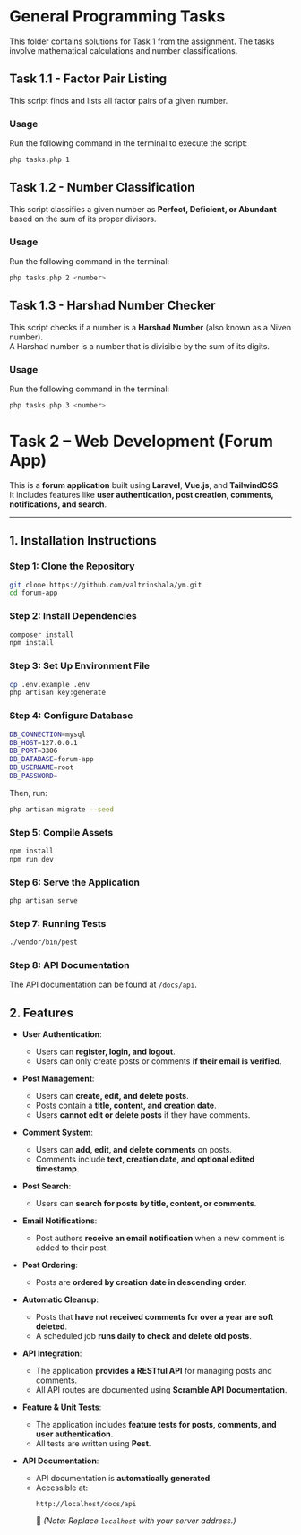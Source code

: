 # General Programming Tasks

This folder contains solutions for Task 1 from the assignment. The tasks involve mathematical calculations and number
classifications.

## Task 1.1 - Factor Pair Listing

This script finds and lists all factor pairs of a given number.

### Usage

Run the following command in the terminal to execute the script:

```bash
php tasks.php 1
```

## Task 1.2 - Number Classification

This script classifies a given number as **Perfect, Deficient, or Abundant** based on the sum of its proper divisors.

### Usage

Run the following command in the terminal:

```bash
php tasks.php 2 <number>
```

## Task 1.3 - Harshad Number Checker

This script checks if a number is a **Harshad Number** (also known as a Niven number).  
A Harshad number is a number that is divisible by the sum of its digits.

### Usage

Run the following command in the terminal:

```bash
php tasks.php 3 <number>
```

# Task 2 – Web Development (Forum App)

This is a **forum application** built using **Laravel**, **Vue.js**, and **TailwindCSS**.  
It includes features like **user authentication, post creation, comments, notifications, and search**.

---

## **1. Installation Instructions**

### **Step 1: Clone the Repository**

```bash
git clone https://github.com/valtrinshala/ym.git
cd forum-app
```

### **Step 2: Install Dependencies**

```bash
composer install
npm install
```

### **Step 3: Set Up Environment File**

```bash
cp .env.example .env
php artisan key:generate
```

### **Step 4: Configure Database**

```bash
DB_CONNECTION=mysql
DB_HOST=127.0.0.1
DB_PORT=3306
DB_DATABASE=forum-app
DB_USERNAME=root
DB_PASSWORD=
```

Then, run:

```bash
php artisan migrate --seed
```

### **Step 5: Compile Assets**

```bash
npm install
npm run dev
```

### **Step 6: Serve the Application**

```bash
php artisan serve
```

### **Step 7: Running Tests**

```bash
./vendor/bin/pest
```

### **Step 8: API Documentation**

The API documentation can be found at `/docs/api`.

## **2. Features**

- **User Authentication**:
    - Users can **register, login, and logout**.
    - Users can only create posts or comments **if their email is verified**.

- **Post Management**:
    - Users can **create, edit, and delete posts**.
    - Posts contain a **title, content, and creation date**.
    - Users **cannot edit or delete posts** if they have comments.

- **Comment System**:
    - Users can **add, edit, and delete comments** on posts.
    - Comments include **text, creation date, and optional edited timestamp**.

- **Post Search**:
    - Users can **search for posts by title, content, or comments**.

- **Email Notifications**:
    - Post authors **receive an email notification** when a new comment is added to their post.

- **Post Ordering**:
    - Posts are **ordered by creation date in descending order**.

- **Automatic Cleanup**:
    - Posts that **have not received comments for over a year are soft deleted**.
    - A scheduled job **runs daily to check and delete old posts**.

- **API Integration**:
    - The application **provides a RESTful API** for managing posts and comments.
    - All API routes are documented using **Scramble API Documentation**.

- **Feature & Unit Tests**:
    - The application includes **feature tests for posts, comments, and user authentication**.
    - All tests are written using **Pest**.
  
- **API Documentation**:
    - API documentation is **automatically generated**.
    - Accessible at:
      ```
      http://localhost/docs/api
      ```
      🔹 *(Note: Replace `localhost` with your server address.)*

